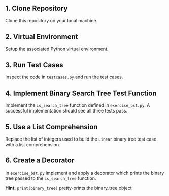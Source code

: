 ## 1. Clone Repository
Clone this repository on your local machine.

## 2. Virtual Environment
Setup the associated Python virtual environment.

## 3. Run Test Cases
Inspect the code in `testcases.py` and run the test cases.

## 4. Implement Binary Search Tree Test Function
Implement the `is_search_tree` function defined in `exercise_bst.py`.  A successful implementation should see all three tests pass.

## 5. Use a List Comprehension
Replace the list of integers used to build the `Linear` binary tree test case with a list comprehension.

## 6. Create a Decorator
In `exercise_bst.py` implement and apply a decorator which prints the binary tree passed to the `is_search_tree` function.

**Hint:** `print(binary_tree)` pretty-prints the binary_tree object
